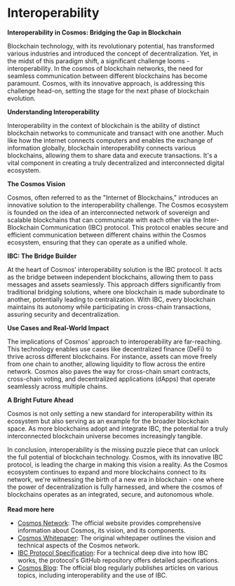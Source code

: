 # Interoperability

**Interoperability in Cosmos: Bridging the Gap in Blockchain**

Blockchain technology, with its revolutionary potential, has transformed various industries and introduced the concept of decentralization. Yet, in the midst of this paradigm shift, a significant challenge looms - interoperability. In the cosmos of blockchain networks, the need for seamless communication between different blockchains has become paramount. Cosmos, with its innovative approach, is addressing this challenge head-on, setting the stage for the next phase of blockchain evolution.

**Understanding Interoperability**

Interoperability in the context of blockchain is the ability of distinct blockchain networks to communicate and transact with one another. Much like how the internet connects computers and enables the exchange of information globally, blockchain interoperability connects various blockchains, allowing them to share data and execute transactions. It's a vital component in creating a truly decentralized and interconnected digital ecosystem.

**The Cosmos Vision**

Cosmos, often referred to as the "Internet of Blockchains," introduces an innovative solution to the interoperability challenge. The Cosmos ecosystem is founded on the idea of an interconnected network of sovereign and scalable blockchains that can communicate with each other via the Inter-Blockchain Communication (IBC) protocol. This protocol enables secure and efficient communication between different chains within the Cosmos ecosystem, ensuring that they can operate as a unified whole.

**IBC: The Bridge Builder**

At the heart of Cosmos' interoperability solution is the IBC protocol. It acts as the bridge between independent blockchains, allowing them to pass messages and assets seamlessly. This approach differs significantly from traditional bridging solutions, where one blockchain is made subordinate to another, potentially leading to centralization. With IBC, every blockchain maintains its autonomy while participating in cross-chain transactions, assuring security and decentralization.

**Use Cases and Real-World Impact**

The implications of Cosmos' approach to interoperability are far-reaching. This technology enables use cases like decentralized finance (DeFi) to thrive across different blockchains. For instance, assets can move freely from one chain to another, allowing liquidity to flow across the entire network. Cosmos also paves the way for cross-chain smart contracts, cross-chain voting, and decentralized applications (dApps) that operate seamlessly across multiple chains.

**A Bright Future Ahead**

Cosmos is not only setting a new standard for interoperability within its ecosystem but also serving as an example for the broader blockchain space. As more blockchains adopt and integrate IBC, the potential for a truly interconnected blockchain universe becomes increasingly tangible.

In conclusion, interoperability is the missing puzzle piece that can unlock the full potential of blockchain technology. Cosmos, with its innovative IBC protocol, is leading the charge in making this vision a reality. As the Cosmos ecosystem continues to expand and more blockchains connect to its network, we're witnessing the birth of a new era in blockchain - one where the power of decentralization is fully harnessed, and where the cosmos of blockchains operates as an integrated, secure, and autonomous whole.\
\
**Read more here**&#x20;

* [Cosmos Network](https://cosmos.network/): The official website provides comprehensive information about Cosmos, its vision, and its components.
* [Cosmos Whitepaper](https://cosmos.network/resources/whitepaper): The original whitepaper outlines the vision and technical aspects of the Cosmos network.
* [IBC Protocol Specification](https://github.com/cosmos/ibc): For a technical deep dive into how IBC works, the protocol's GitHub repository offers detailed specifications.
* [Cosmos Blog](https://blog.cosmos.network/): The official blog regularly publishes articles on various topics, including interoperability and the use of IBC.
